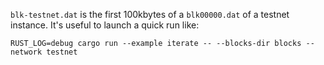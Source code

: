 `blk-testnet.dat` is the first 100kbytes of a `blk00000.dat` of a testnet instance. It's useful to launch a quick run like:

```
RUST_LOG=debug cargo run --example iterate -- --blocks-dir blocks --network testnet
```